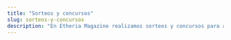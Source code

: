 ```yaml
---
title: "Sorteos y concursos"
slug: sorteos-y-concursos
description: "En Etheria Magazine realizamos sorteos y concursos para agradecer a nuestras lectoras la fidelidad con el medio."
---
```



